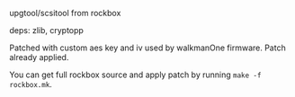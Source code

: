 upgtool/scsitool from rockbox

deps: zlib, cryptopp

Patched with custom aes key and iv used by walkmanOne firmware. Patch already applied.

You can get full rockbox source and apply patch by running `make -f rockbox.mk`.
